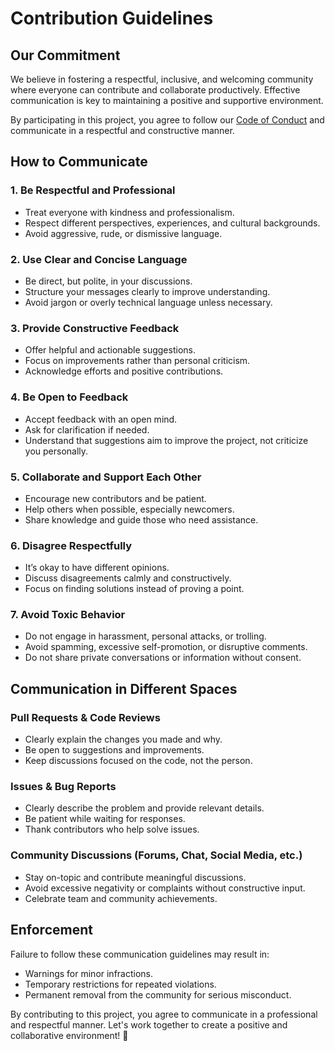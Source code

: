 # Contribution Guidelines  

## Our Commitment  
We believe in fostering a respectful, inclusive, and welcoming community where everyone can contribute and collaborate productively. Effective communication is key to maintaining a positive and supportive environment.  

By participating in this project, you agree to follow our [Code of Conduct](CODE_OF_CONDUCT.md) and communicate in a respectful and constructive manner.  

## How to Communicate  

### 1. **Be Respectful and Professional**  
- Treat everyone with kindness and professionalism.  
- Respect different perspectives, experiences, and cultural backgrounds.  
- Avoid aggressive, rude, or dismissive language.  

### 2. **Use Clear and Concise Language**  
- Be direct, but polite, in your discussions.  
- Structure your messages clearly to improve understanding.  
- Avoid jargon or overly technical language unless necessary.  

### 3. **Provide Constructive Feedback**  
- Offer helpful and actionable suggestions.  
- Focus on improvements rather than personal criticism.  
- Acknowledge efforts and positive contributions.  

### 4. **Be Open to Feedback**  
- Accept feedback with an open mind.  
- Ask for clarification if needed.  
- Understand that suggestions aim to improve the project, not criticize you personally.  

### 5. **Collaborate and Support Each Other**  
- Encourage new contributors and be patient.  
- Help others when possible, especially newcomers.  
- Share knowledge and guide those who need assistance.  

### 6. **Disagree Respectfully**  
- It’s okay to have different opinions.  
- Discuss disagreements calmly and constructively.  
- Focus on finding solutions instead of proving a point.  

### 7. **Avoid Toxic Behavior**  
- Do not engage in harassment, personal attacks, or trolling.  
- Avoid spamming, excessive self-promotion, or disruptive comments.  
- Do not share private conversations or information without consent.  

## Communication in Different Spaces  

### **Pull Requests & Code Reviews**  
- Clearly explain the changes you made and why.  
- Be open to suggestions and improvements.  
- Keep discussions focused on the code, not the person.  

### **Issues & Bug Reports**  
- Clearly describe the problem and provide relevant details.  
- Be patient while waiting for responses.  
- Thank contributors who help solve issues.  

### **Community Discussions (Forums, Chat, Social Media, etc.)**  
- Stay on-topic and contribute meaningful discussions.  
- Avoid excessive negativity or complaints without constructive input.  
- Celebrate team and community achievements.  

## Enforcement  
Failure to follow these communication guidelines may result in:  
- Warnings for minor infractions.  
- Temporary restrictions for repeated violations.  
- Permanent removal from the community for serious misconduct.  

By contributing to this project, you agree to communicate in a professional and respectful manner. Let's work together to create a positive and collaborative environment! 🚀  

